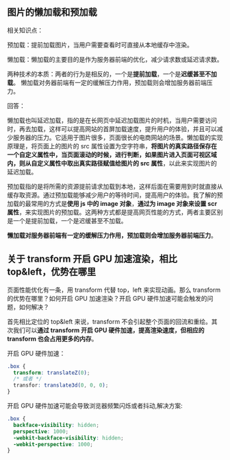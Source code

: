 ## 图片的懒加载和预加载

相关知识点：

预加载：提前加载图片，当用户需要查看时可直接从本地缓存中渲染。

懒加载：懒加载的主要目的是作为服务器前端的优化，减少请求数或延迟请求数。

两种技术的本质：两者的行为是相反的，一个是**提前加载**，一个是**迟缓甚至不加载**。 懒加载对务器前端有一定的缓解压力作用，预加载则会增加服务器前端压力。

回答：

懒加载也叫延迟加载，指的是在长网页中延迟加载图片的时机，当用户需要访问时，再去加载，这样可以提高网站的首屏加载速度，提升用户的体验，并且可以减少服务器的压力。它适用于图片很多，页面很长的电商网站的场景。懒加载的实现原理是，将页面上的图片的 src 属性设置为空字符串，**将图片的真实路径保存在一个自定义属性中，当页面滚动的时候，进行判断，如果图片进入页面可视区域内，则从自定义属性中取出真实路径赋值给图片的 src 属性**，以此来实现图片的延迟加载。

预加载指的是将所需的资源提前请求加载到本地，这样后面在需要用到时就直接从缓存取资源。通过预加载能够减少用户的等待时间，提高用户的体验。我了解的预加载的最常用的方式是**使用 js 中的 image 对象**，**通过为 image 对象来设置 scr 属性**，来实现图片的预加载。这两种方式都是提高网页性能的方式，两者主要区别是一个是提前加载，一个是迟缓甚至不加载。

**懒加载对服务器前端有一定的缓解压力作用，预加载则会增加服务器前端压力**。

## 关于 transform 开启 GPU 加速渲染，相比 top&left，优势在哪里

页面性能优化有一条，用 transform 代替 top，left 来实现动画。那么 transform 的优势在哪里？如何开启 GPU 加速渲染？开启 GPU 硬件加速可能会触发的问题，如何解决？

首先相比定位的 top&left 来说，transform 不会引起整个页面的回流和重绘。其次我们可以**通过 transform 开启 GPU 硬件加速，提高渲染速度，但相应的 transform 也会占用更多的内存**。

开启 GPU 硬件加速：

```css
.box {
  transform: translateZ(0);
  /* 或者 */
  transfor: translate3d(0, 0, 0);
}
```

开启 GPU 硬件加速可能会导致浏览器频繁闪烁或者抖动,解决方案:

```css
.box {
  backface-visibility: hidden;
  perspective: 1000;
  -webkit-backface-visibility: hidden;
  -webkit-perspective: 1000;
}
```
